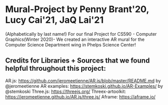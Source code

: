 # Mural-Project by Penny Brant'20, Lucy Cai'21, JaQ Lai'21 
(Alphabetically by last name!)
For our final Project for CS590 - Computer Graphics(Winter 2020)- We created an interactive AR mural for the Computer Science Department wing in Phelps Science Center!

## Credits for Libraries + Sources that we found helpful throughout this project:
AR.js: https://github.com/jeromeetienne/AR.js/blob/master/README.md by @jeromeetienne
AR examples: https://stemkoski.github.io/AR-Examples/ by @stemkoski
Three.js: https://threejs.org/
Threex-artoolkit: https://jeromeetienne.github.io/AR.js/three.js/
Aframe: https://aframe.io/


